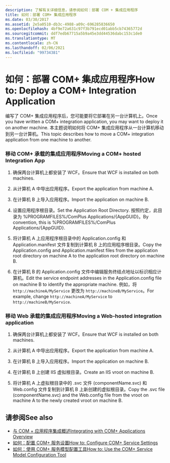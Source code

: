 ```yaml
---
description: 了解有关详细信息，请参阅如何：部署 COM + 集成应用程序
title: 如何：部署 COM+ 集成应用程序
ms.date: 03/30/2017
ms.assetid: 2e5a0510-db3c-4988-a09c-696285836650
ms.openlocfilehash: 4bf9e72a631c97f3b791ecd01abb5cb74365772d
ms.sourcegitcommit: ddf7edb67715a5b9a45e3dd44536dabc153c1de0
ms.translationtype: MT
ms.contentlocale: zh-CN
ms.lasthandoff: 02/06/2021
ms.locfileid: "99734381"
---
```

# <a name="how-to-deploy-a-com-integration-application"></a><span data-ttu-id="7f804-103">如何：部署 COM+ 集成应用程序</span><span class="sxs-lookup"><span data-stu-id="7f804-103">How to: Deploy a COM+ Integration Application</span></span>

<span data-ttu-id="7f804-104">编写了 COM+ 集成应用程序后，您可能要将它部署在另一台计算机上。</span><span class="sxs-lookup"><span data-stu-id="7f804-104">Once you have written a COM+ integration application, you may want to deploy it on another machine.</span></span> <span data-ttu-id="7f804-105">本主题说明如何将 COM+ 集成应用程序从一台计算机移动到另一台计算机。</span><span class="sxs-lookup"><span data-stu-id="7f804-105">This topic describes how to move a COM+ integration application from one machine to another.</span></span>  
  
### <a name="moving-a-com-hosted-integration-app"></a><span data-ttu-id="7f804-106">移动 COM+ 承载的集成应用程序</span><span class="sxs-lookup"><span data-stu-id="7f804-106">Moving a COM+ hosted Integration App</span></span>  
  
1. <span data-ttu-id="7f804-107">确保两台计算机上都安装了 WCF。</span><span class="sxs-lookup"><span data-stu-id="7f804-107">Ensure that WCF is installed on both machines.</span></span>  
  
2. <span data-ttu-id="7f804-108">从计算机 A 中导出应用程序。</span><span class="sxs-lookup"><span data-stu-id="7f804-108">Export the application from machine A.</span></span>  
  
3. <span data-ttu-id="7f804-109">在计算机 B 上导入应用程序。</span><span class="sxs-lookup"><span data-stu-id="7f804-109">Import the application on machine B.</span></span>  
  
4. <span data-ttu-id="7f804-110">设置应用程序根目录。</span><span class="sxs-lookup"><span data-stu-id="7f804-110">Set the Application Root Directory.</span></span> <span data-ttu-id="7f804-111">按照约定，此目录为 %PROGRAMFILES%/ComPlus Applications/{AppGUID}。</span><span class="sxs-lookup"><span data-stu-id="7f804-111">By convention, this is %PROGRAMFILES%/ComPlus Applications/{AppGUID}.</span></span>  
  
5. <span data-ttu-id="7f804-112">将计算机 A 上应用程序根目录中的 Application.config 和 Application.manifest 文件复制到计算机 B 上的应用程序根目录。</span><span class="sxs-lookup"><span data-stu-id="7f804-112">Copy the Application.config and Application.manifest files from the application root directory on machine A to the application root directory on machine B.</span></span>  
  
6. <span data-ttu-id="7f804-113">在计算机 B 的 Application.config 文件中编辑服务终结点地址以标识相应计算机。</span><span class="sxs-lookup"><span data-stu-id="7f804-113">Edit the service endpoint addresses in the Application.config file on machine B to identify the appropriate machine.</span></span> <span data-ttu-id="7f804-114">例如，将 `http://machineA/MyService` 更改为 `http://machineB/MyService`。</span><span class="sxs-lookup"><span data-stu-id="7f804-114">For example, change `http://machineA/MyService` to `http://machineB/MyService`.</span></span>  
  
### <a name="moving-a-web-hosted-integration-application"></a><span data-ttu-id="7f804-115">移动 Web 承载的集成应用程序</span><span class="sxs-lookup"><span data-stu-id="7f804-115">Moving a Web-hosted integration application</span></span>  
  
1. <span data-ttu-id="7f804-116">确保两台计算机上都安装了 WCF。</span><span class="sxs-lookup"><span data-stu-id="7f804-116">Ensure that WCF is installed on both machines.</span></span>  
  
2. <span data-ttu-id="7f804-117">从计算机 A 中导出应用程序。</span><span class="sxs-lookup"><span data-stu-id="7f804-117">Export the application from machine A.</span></span>  
  
3. <span data-ttu-id="7f804-118">在计算机 B 上导入应用程序。</span><span class="sxs-lookup"><span data-stu-id="7f804-118">Import the application on machine B.</span></span>  
  
4. <span data-ttu-id="7f804-119">在计算机 B 上创建 IIS 虚拟根目录。</span><span class="sxs-lookup"><span data-stu-id="7f804-119">Create an IIS vroot on machine B.</span></span>  
  
5. <span data-ttu-id="7f804-120">将计算机 A 上虚拟根目录中的 .svc 文件 (componentName.svc) 和 Web.config 文件复制到计算机 B 上新创建的虚拟根目录。</span><span class="sxs-lookup"><span data-stu-id="7f804-120">Copy the .svc file (componentName.svc) and the Web.config file from the vroot on machine A to the newly created vroot on machine B.</span></span>  
  
## <a name="see-also"></a><span data-ttu-id="7f804-121">请参阅</span><span class="sxs-lookup"><span data-stu-id="7f804-121">See also</span></span>

- [<span data-ttu-id="7f804-122">与 COM + 应用程序集成概述</span><span class="sxs-lookup"><span data-stu-id="7f804-122">Integrating with COM+ Applications Overview</span></span>](integrating-with-com-plus-applications-overview.md)
- [<span data-ttu-id="7f804-123">如何：配置 COM+ 服务设置</span><span class="sxs-lookup"><span data-stu-id="7f804-123">How to: Configure COM+ Service Settings</span></span>](how-to-configure-com-service-settings.md)
- [<span data-ttu-id="7f804-124">如何：使用 COM+ 服务模型配置工具</span><span class="sxs-lookup"><span data-stu-id="7f804-124">How to: Use the COM+ Service Model Configuration Tool</span></span>](how-to-use-the-com-service-model-configuration-tool.md)
